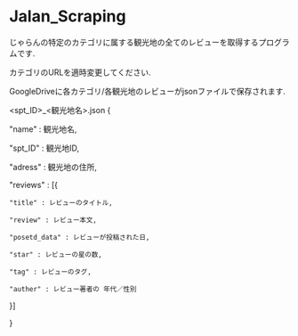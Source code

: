 # Jalan_Scraping

じゃらんの特定のカテゴリに属する観光地の全てのレビューを取得するプログラムです.

カテゴリのURLを適時変更してください.

GoogleDriveに各カテゴリ/各観光地のレビューがjsonファイルで保存されます.

<spt_ID>_<観光地名>.json {

  "name" : 観光地名,
  
  "spt_ID" : 観光地ID,
  
  "adress" : 観光地の住所,
  
  "reviews" : [{
  
    "title" : レビューのタイトル,
    
    "review" : レビュー本文,
    
    "posetd_data" : レビューが投稿された日,
    
    "star" : レビューの星の数,
    
    "tag" : レビューのタグ,
    
    "auther" : レビュー著者の 年代／性別
    
  }]
  
}
